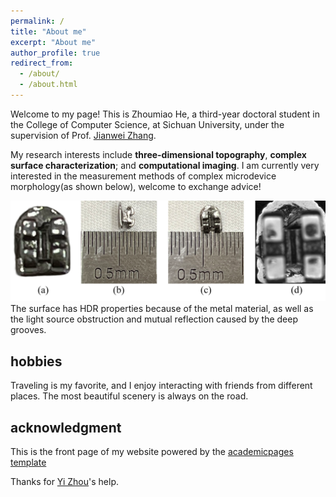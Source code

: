 ```yaml
---
permalink: /
title: "About me"
excerpt: "About me"
author_profile: true
redirect_from: 
  - /about/
  - /about.html
---
```


Welcome to my page! This is Zhoumiao He, a third-year doctoral student in the College of Computer Science, at Sichuan University, under the supervision of Prof. [Jianwei Zhang](https://vs.scu.edu.cn/info/1062/1369.htm).      

My research interests include **three-dimensional topography**, **complex surface characterization**; and **computational imaging**. 
I am currently very interested in the measurement methods of complex microdevice morphology(as shown below), welcome to exchange advice!

![avatar](../images/scale_of_bracket.png)
The surface has HDR properties because of the metal material, as well as the light source obstruction and mutual reflection caused by the deep grooves.

hobbies
-------
Traveling is my favorite, and I enjoy interacting with friends from different places. The most beautiful scenery is always on the road.

acknowledgment
-------
This is the front page of my website powered by the [academicpages template](https://academicpages.github.io/)    

Thanks for [Yi Zhou](https://echochou990919.github.io/)'s help.







